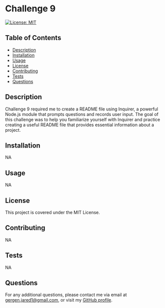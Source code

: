 
  # Challenge 9
  
  [![License: MIT](https://img.shields.io/badge/License-MIT-yellow.svg)](https://opensource.org/licenses/MIT)
  
  ## Table of Contents
  - [Description](#description)
  - [Installation](#installation)
  - [Usage](#usage)
  - [License](#license)
  - [Contributing](#contributing)
  - [Tests](#tests)
  - [Questions](#questions)
  
  ## Description
  
  Challenge 9 required me to create a README file using Inquirer, a powerful Node.js module that prompts questions and records user input. The goal of this challenge was to help you familiarize yourself with Inquirer and practice creating a useful README file that provides essential information about a project.
  
  ## Installation 
  
  NA
  
  ## Usage
  
  NA
  
  ## License
  
  This project is covered under the MIT License.
  
  ## Contributing
  
  NA
  
  ## Tests
  
  NA
  
  ## Questions
  
  For any additional questions, please contact me via email at gergen.jared1@gmail.com, or visit my [GitHub profile](https://github.com/snowthebotttt).
  
